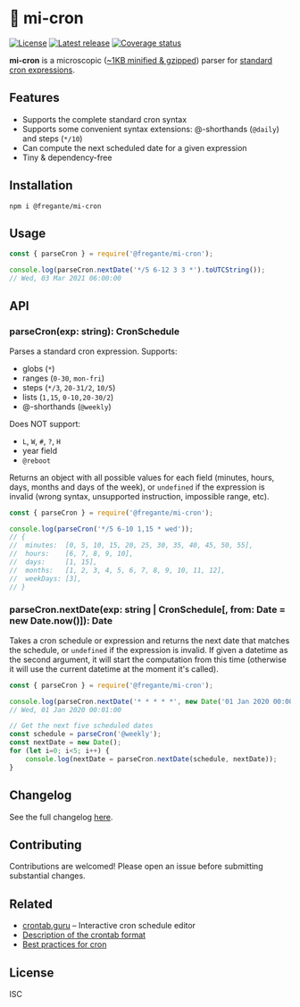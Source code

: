 # 📆 mi-cron

[![License](https://shields.io/github/license/cheap-glitch/mi-cron)](LICENSE)
[![Latest release](https://shields.io/github/v/release/cheap-glitch/mi-cron?sort=semver&label=latest%20release&color=green)](https://github.com/cheap-glitch/mi-cron/releases/latest)
[![Coverage status](https://shields.io/coveralls/github/cheap-glitch/mi-cron)](https://coveralls.io/github/cheap-glitch/mi-cron)

**mi-cron** is a microscopic ([~1KB minified & gzipped](https://bundlephobia.com/result?p=@fregante/mi-cron))
parser for [standard cron expressions](https://en.wikipedia.org/wiki/Cron#CRON_expression).

## Features

 * Supports the complete standard cron syntax
 * Supports some convenient syntax extensions: @-shorthands (`@daily`) and steps (`*/10`)
 * Can compute the next scheduled date for a given expression
 * Tiny & dependency-free

## Installation

```
npm i @fregante/mi-cron
```

## Usage

```javascript
const { parseCron } = require('@fregante/mi-cron');

console.log(parseCron.nextDate('*/5 6-12 3 3 *').toUTCString());
// Wed, 03 Mar 2021 06:00:00
```

## API

### parseCron(exp: string): CronSchedule

Parses a standard cron expression. Supports:
 * globs (`*`)
 * ranges (`0-30`, `mon-fri`)
 * steps (`*/3`, `20-31/2`, `10/5`)
 * lists (`1,15`, `0-10,20-30/2`)
 * @-shorthands (`@weekly`)

Does NOT support:
 * `L`, `W`, `#`, `?`, `H`
 * year field
 * `@reboot`

Returns an object with all possible values for each field (minutes, hours, days,
months and days of the week), or `undefined` if the expression is invalid (wrong
syntax, unsupported instruction, impossible range, etc).

```javascript
const { parseCron } = require('@fregante/mi-cron');

console.log(parseCron('*/5 6-10 1,15 * wed'));
// {
// 	minutes:  [0, 5, 10, 15, 20, 25, 30, 35, 40, 45, 50, 55],
// 	hours:    [6, 7, 8, 9, 10],
// 	days:     [1, 15],
// 	months:   [1, 2, 3, 4, 5, 6, 7, 8, 9, 10, 11, 12],
// 	weekDays: [3],
// }
```

### parseCron.nextDate(exp: string | CronSchedule[, from: Date = new Date.now()]): Date

Takes a cron schedule  or expression and returns the next  date that matches the
schedule, or  `undefined` if the expression  is invalid. If given  a datetime as
the second argument, it will start  the computation from this time (otherwise it
will use the current datetime at the moment it's called).

```javascript
const { parseCron } = require('@fregante/mi-cron');

console.log(parseCron.nextDate('* * * * *', new Date('01 Jan 2020 00:00:00 GMT')).toUTCString());
// Wed, 01 Jan 2020 00:01:00

// Get the next five scheduled dates
const schedule = parseCron('@weekly');
const nextDate = new Date();
for (let i=0; i<5; i++) {
	console.log(nextDate = parseCron.nextDate(schedule, nextDate));
}
```

## Changelog

See the full changelog [here](https://github.com/cheap-glitch/devlint/releases).

## Contributing

Contributions are welcomed! Please open an issue before submitting substantial changes.

## Related

 * [crontab.guru](https://crontab.guru) – Interactive cron schedule editor
 * [Description of the crontab format](https://crontab.guru/crontab.5.html)
 * [Best practices for cron](https://www.endpoint.com/blog/2008/12/08/best-practices-for-cron)

## License

ISC
